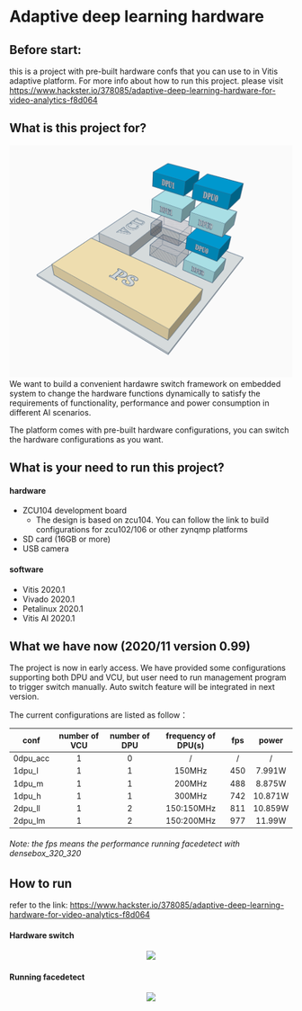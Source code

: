 # Adaptive deep learning hardware
 
## Before start:
this is a project with pre-built hardware confs that you can use to in Vitis adaptive platform. For more info about how to run this project. please visit https://www.hackster.io/378085/adaptive-deep-learning-hardware-for-video-analytics-f8d064

## What is this project for?
<div align=center><img width="600" src="https://github.com/luyufan498/Adaptive-deep-learning-hardware/blob/main/pic/system.png"/></div>
We want to build a convenient hardawre switch framework on embedded system to change the hardware functions dynamically to satisfy the requirements of functionality, performance and power consumption in different AI scenarios.

The platform comes with pre-built hardware configurations, you can switch the hardware configurations as you want.


## What is your need to run this project?
#### hardware 
- ZCU104 development board
  - The design is based on zcu104. You can follow the link to build configurations for zcu102/106 or other zynqmp platforms 
- SD card (16GB or more)
- USB camera

#### software
- Vitis 2020.1
- Vivado 2020.1
- Petalinux 2020.1
- Vitis AI 2020.1

## What we have now (2020/11 version 0.99) 
The project is now in early access. 
We have provided some configurations supporting both DPU and VCU, but user need to run management program to trigger switch manually. Auto switch feature will be integrated in next version.

The current configurations are listed as follow：


| conf | number of VCU | number of DPU | frequency of DPU(s) | fps |power|
| ---------- | :-----------:  | :-----------: | :-----------: | :-----------: | :-----------: |
| 0dpu_acc | 1 | 0 | / | / | / |
| 1dpu_l | 1 | 1 | 150MHz | 450 |7.991W|
| 1dpu_m | 1 | 1 | 200MHz | 488 |8.875W|
| 1dpu_h | 1 | 1 | 300MHz | 742 |10.871W|
| 2dpu_ll | 1 | 2 | 150:150MHz | 811 |10.859W|
| 2dpu_lm | 1 | 2 | 150:200MHz | 977 |11.99W|
###### Note: the fps means the performance running facedetect with densebox_320_320 

## How to run 
refer to the link: https://www.hackster.io/378085/adaptive-deep-learning-hardware-for-video-analytics-f8d064

#### Hardware switch
<div align=center><img width="600" src="https://github.com/luyufan498/Adaptive-deep-learning-hardware/blob/main/pic/gif_how_to_run.gif"/></div>

#### Running facedetect
<div align=center><img width="600" src="https://github.com/luyufan498/Adaptive-deep-learning-hardware/blob/main/pic/gif_facedetect.gif"/></div>


